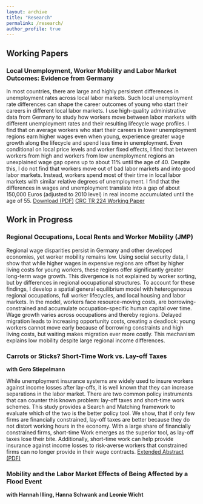 ```yaml
---
layout: archive
title: "Research"
permalink: /research/
author_profile: true
---
```


## Working Papers

### Local Unemployment, Worker Mobility and Labor Market Outcomes: Evidence from Germany

In most countries, there are large and highly persistent differences in unemployment rates across local labor markets. Such local unemployment rate differences can shape the career outcomes of young who start their careers in different local labor markets. I use high-quality administrative data from Germany to study how workers move between labor markets with different unemployment rates and their resulting lifecycle wage profiles. I find that on average workers who start their careers in lower unemployment regions earn higher wages even when young, experience greater wage growth along the lifecycle and spend less time in unemployment. Even conditional on local price levels and worker fixed effects, I find that between workers from high and workers from low unemployment regions an unexplained wage gap opens up to about 11\% until the age of 40. Despite this, I do not find that workers move out of bad labor markets and into good labor markets. Instead, workers spend most of their time in local labor markets with similar relative degrees of unemployment. I find that the differences in wages and unemployment translate into a gap of about 150,000 Euros (adjusted to 2010 level) in real income accumulated until the age of 55. 
[Download (PDF)](/files/local_unemployment_crc.pdf)
[CRC TR 224 Working Paper](https://www.crctr224.de/research/discussion-papers/archive/dp662)

## Work in Progress

### Regional Occupations, Local Rents and Worker Mobility (JMP)

Regional wage disparities persist in Germany and other developed economies, yet worker mobility remains low. Using social security data, I show that while higher wages in expensive regions are offset by higher living costs for young workers, these regions offer significantly greater long-term wage growth. This divergence is not explained by worker sorting, but by differences in regional occupational structures. To account for these findings, I develop a spatial general equilibrium model with heterogeneous regional occupations, full worker lifecycles, and local housing and labor markets. In the model, workers face resource-moving costs, are borrowing-constrained and accumulate occupation-specific human capital over time. Wage growth varies across occupations and thereby regions. Delayed migration leads to increasing opportunity costs, creating a deadlock: young workers cannot move early because of borrowing constraints and high living costs, but waiting makes migration ever more costly. This mechanism explains low mobility despite large regional income differences.

###  Carrots or Sticks? Short-Time Work vs. Lay-off Taxes
**with Gero Stiepelmann**

While unemployment insurance systems are widely used to insure workers against income losses after lay-offs, it is well known that they can increase separations in the labor market. There are two common policy instruments that can counter this known problem: lay-off taxes and short-time work schemes.
This study provides a Search and Matching framework to evaluate which of the two is the better policy tool. We show, that if only few firms are financially constrained, lay-off taxes are better because they do not distort working hours in the economy. With a large share of financially constrained firms, short-time Work emerges as the superior tool, as lay-off taxes lose their bite. Additionally, short-time work can help provide insurance against income losses to risk-averse workers that constrained firms can no longer provide in their wage contracts.
[Extended Abstract (PDF)](/files/lt_stw_abs.pdf)

### Mobility and the Labor Market Effects of Being Affected by a Flood Event 
**with Hannah Illing, Hanna Schwank and Leonie Wicht**